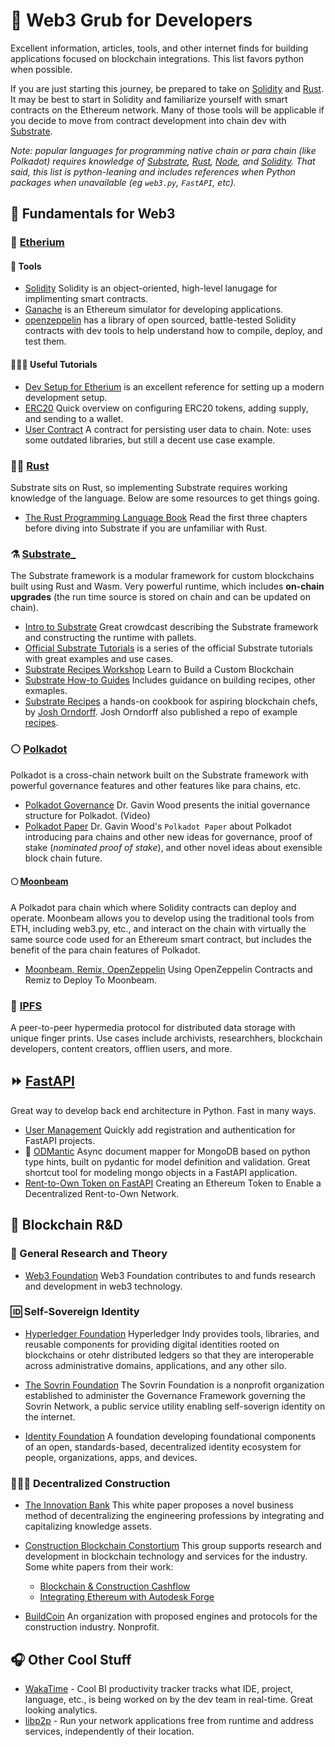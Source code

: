 # 🌮 Web3 Grub for Developers
Excellent information, articles, tools, and other internet finds for building applications focused on blockchain integrations. This list favors python when possible.

If you are just starting this journey, be prepared to take on [Solidity](https://docs.soliditylang.org/en/v0.8.11/) and [Rust](https://www.rust-lang.org/). It may be best to start in Solidity and familiarize yourself with smart contracts on the Ethereum network. Many of those tools will be applicable if you decide to move from contract development into chain dev with [Substrate](https://substrate.io/). 

*Note: popular languages for programming native chain or para chain (like Polkadot) requires knowledge of [Substrate](https://substrate.io/), [Rust](https://www.rust-lang.org/), [Node](https://nodejs.org/en/), and [Solidity](https://docs.soliditylang.org/en/v0.8.11/). That said, this list is python-leaning and includes references when Python packages when unavailable (eg `web3.py`, `FastAPI`, etc).*

## 👾 Fundamentals for Web3

### 💠 [Etherium](https://ethereum.org/en/)
#### 🧰 Tools
- [Solidity](https://docs.soliditylang.org/en/v0.8.11/) Solidity is an object-oriented, high-level lanugage for implimenting smart contracts.
- [Ganache](https://www.npmjs.com/package/ganache) is an Ethereum simulator for developing applications.
- [openzeppelin](https://openzeppelin.com/) has a library of open sourced, battle-tested Solidity contracts with dev tools to help understand how to compile, deploy, and test them.

#### 🧑🏻‍🏫 Useful Tutorials
- [Dev Setup for Etherium](https://levelup.gitconnected.com/dapps-development-for-python-developers-f52b32b54f28) is an excellent reference for setting up a modern development setup.
- [ERC20](https://www.youtube.com/watch?v=8rpir_ZSK1g) Quick overview on configuring ERC20 tokens, adding supply, and sending to a wallet.
- [User Contract](https://www.innoplexus.com/blog/how-to-develop-ethereum-contract-using-python-flask/) A contract for persisting user data to chain. Note: uses some outdated libraries, but still a decent use case example.


### 👩‍🏭 [Rust](https://www.rust-lang.org/)
Substrate sits on Rust, so implementing Substrate requires working knowledge of the language. Below are some resources to get things going.

- [The Rust Programming Language Book](https://doc.rust-lang.org/book/) Read the first three chapters before diving into Substrate if you are unfamiliar with Rust.

### ⚗️ [Substrate_](https://substrate.io/)
The Substrate framework is a modular framework for custom blockchains built using Rust and Wasm. Very powerful runtime, which includes **on-chain upgrades** (the run time source is stored on chain and can be updated on chain).

- [Intro to Substrate](https://www.youtube.com/watch?v=-6BBIr-DmI4) Great crowdcast describing the Substrate framework and constructing the runtime with pallets.
- [Official Substrate Tutorials](https://docs.substrate.io/tutorials/v3/) is a series of the official Substrate tutorials with great examples and use cases.
- [Substrate Recipes Workshop](https://www.youtube.com/watch?v=KVJIWxZSNHQ) Learn to Build a Custom Blockchain
- [Substrate How-to Guides](https://docs.substrate.io/how-to-guides/v3/) Includes guidance on building recipes, other exmaples.
- [Substrate Recipes](https://substrate.recipes/) a hands-on cookbook for aspiring blockchain chefs, by [Josh Orndorff](https://github.com/JoshOrndorff). Josh Orndorff also published a repo of example [recipes](https://github.com/JoshOrndorff/recipes).


### ⚪️ [Polkadot](polkadot.network)
Polkadot is a cross-chain network built on the Substrate framework with powerful governance features and other features like para chains, etc.

- [Polkadot Governance](https://www.youtube.com/watch?v=VsZuDJMmVPY&t=24734s) Dr. Gavin Wood presents the initial governance structure for Polkadot. (Video)
- [Polkadot Paper](https://polkadot.network/PolkaDotPaper.pdf) Dr. Gavin Wood's `Polkadot Paper` about Polkadot introducing para chains and other new ideas for governance, proof of stake (*nominated proof of stake*), and other novel ideas about exensible block chain future.

#### 🌕 [Moonbeam](https://docs.moonbeam.network/)
A Polkadot para chain which where Solidity contracts can deploy and operate. Moonbeam allows you to develop using the traditional tools from ETH, including web3.py, etc., and interact on the chain with virtually the same source code used for an Ethereum smart contract, but includes the benefit of the para chain features of Polkadot.
- [Moonbeam, Remix, OpenZeppelin](https://docs.moonbeam.network/builders/interact/oz-remix/) Using OpenZeppelin Contracts and Remiz to Deploy To Moonbeam.

### 💽 [IPFS](https://ipfs.io/)
A peer-to-peer hypermedia protocol for distributed data storage with unique finger prints. Use cases include archivists, researchhers, blockchain developers, content creators, offlien users, and more.

## ⏩ [FastAPI](https://fastapi.tiangolo.com/)
Great way to develop back end architecture in Python. Fast in many ways.

- [User Management](https://github.com/fastapi-users/fastapi-users) Quickly add registration and authentication for FastAPI projects.
- 🌱 [ODMantic](https://art049.github.io/odmantic/) Async document mapper for MongoDB based on python type hints, built on pydantic for model definition and validation. Great shortcut tool for modeling mongo objects in a FastAPI application.
- [Rent-to-Own Token on FastAPI](https://towardsdatascience.com/creating-an-ethereum-token-to-enable-a-decentralized-rent-to-own-network-cc3786cf1142) Creating an Ethereum Token to Enable a Decentralized Rent-to-Own Network. 

## 🙌 Blockchain R&D
### 🔬 General Research and Theory
- [Web3 Foundation](https://web3.foundation/) 
Web3 Foundation contributes to and funds research and development in web3 technology.

### 🆔 Self-Sovereign Identity
- [Hyperledger Foundation](https://www.hyperledger.org/use/hyperledger-indy) Hyperledger Indy provides tools, libraries, and reusable components for providing digital identities rooted on blockchains or otehr distributed ledgers so that they are interoperable across administrative domains, applications, and any other silo.

- [The Sovrin Foundation](https://sovrin.org/) The Sovrin Foundation is a nonprofit organization established to administer the Governance Framework governing the Sovrin Network, a public service utility enabling self-soverign identity on the internet.

- [Identity Foundation](https://identity.foundation/) A foundation developing foundational components of an open, standards-based, decentralized identity ecosystem for people, organizations, apps, and devices.

### 👷🏾‍♂️ Decentralized Construction
- [The Innovation Bank](https://www.coengineers.com/wp-content/uploads/2021/04/R8_IMECE2020-23015.pdf) This white paper proposes a novel business method of decentralizing the engineering professions by integrating and capitalizing knowledge assets.

- [Construction Blockchain Constortium](https://www.linkedin.com/company/construction-blockchain/) This group supports research and development in blockchain technology and services for the industry. Some white papers from their work:
    - [Blockchain & Construction Cashflow](https://static1.squarespace.com/static/58b6047520099e545622d498/t/5fdb6089ad5a0604f7feaf5e/1608212649913/CBC2020-WP1_Cashflow.pdf) 
    - [Integrating Ethereum with Autodesk Forge](https://static1.squarespace.com/static/58b6047520099e545622d498/t/5ef5fbbfe2d6737ff9ecb2f0/1593179078269/CBC-CS1_AutodeskForge_PDF-Version.pdf)

- [BuildCoin](https://www.buildcoinfoundation.org/buildcoin-ecosystem/)
An organization with proposed engines and protocols for the construction industry. Nonprofit.

## 🎧 Other Cool Stuff
- [WakaTime](https://wakatime.com/) - Cool BI productivity tracker tracks what IDE, project, language, etc., is being worked on by the dev team in real-time. Great looking analytics.
- [libp2p](https://libp2p.io/) - Run your network applications free from runtime and address services, independently of their location.
